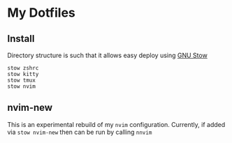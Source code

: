 # My Dotfiles

## Install

Directory structure is such that it allows easy deploy using [GNU Stow](https://www.gnu.org/software/stow/)

```
stow zshrc
stow kitty
stow tmux
stow nvim
```

## nvim-new

This is an experimental rebuild of my `nvim` configuration.
Currently, if added via `stow nvim-new` then can be run by
calling `nnvim`
